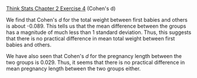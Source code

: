 [Think Stats Chapter 2 Exercise 4](http://greenteapress.com/thinkstats2/html/thinkstats2003.html#toc24) (Cohen's d)

We find that Cohen's *d* for the total weight between first babies and others is about -0.089. This tells us that the mean difference between the groups has a magnitude of much less than 1 standard deviation. Thus, this suggests that there is no practical difference in mean total weight between first babies and others.

We have also seen that Cohen's *d* for the pregnancy length between the two groups is 0.029. Thus, it seems that there is no practical difference in mean pregnancy length between the two groups either.

